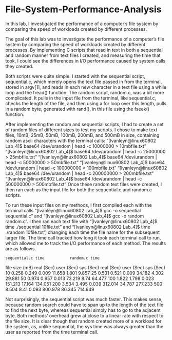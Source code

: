 # File-System-Performance-Analysis
In this lab, I investigated the performance of a computer’s file system by comparing the speed of workloads created by different processes.

The goal of this lab was to investigate the performance of a computer’s file system by comparing the speed of workloads created by different processes. By implementing C scripts that read in text in both a sequential and random manner from text files I created, and measuring the time that took, I could see the differences in I/O performance caused by system calls they created. 
	
Both scripts were quite simple. I started with the sequential script, sequential.c, which merely opens the text file passed in from the terminal, stored in argv[1], and reads in each new character in a text file using a while loop and the fread() function. The random script, random.c, was a bit more complicated. It pulls in the input file from the terminal, like sequential.c, checks the length of the file, and then using a for loop over this length, pulls in a random byte, generated with rand(), in this file using the fseek() function. 
	
After implementing the random and sequential scripts, I had to create a set of random files of different sizes to test my scripts. I chose to make text files, 10mB, 25mB, 50mB, 100mB, 200mB, and 500mB in size, containing random ascii characters with the terminal calls:
“[lvanleyn@linux60802 Lab_4]$ base64 /dev/urandom | head -c 10000000 > 10mbfile.txt”
“[lvanleyn@linux60802 Lab_4]$ base64 /dev/urandom | head -c 25000000 > 25mbfile.txt”
“[lvanleyn@linux60802 Lab_4]$ base64 /dev/urandom | head -c 50000000 > 50mbfile.txt”
“[lvanleyn@linux60802 Lab_4]$ base64 /dev/urandom | head -c 100000000 > 100mbfile.txt”
“[lvanleyn@linux60802 Lab_4]$ base64 /dev/urandom | head -c 200000000 > 200mbfile.txt”
“[lvanleyn@linux60802 Lab_4]$ base64 /dev/urandom | head -c 500000000 > 500mbfile.txt”
Once these random text files were created, I then ran each as the input file for both the sequential.c and random.c scripts.
	
To run these input files on my methods, I first compiled each with the terminal calls “[lvanleyn@linux60802 Lab_4]$ gcc -o sequential sequential.c” and “[lvanleyn@linux60802 Lab_4]$ gcc -o random random.c”. I then ran each text file with “[lvanleyn@linux60802 Lab_4]$ time ./sequential 10file.txt” and “[lvanleyn@linux60802 Lab_4]$ time ./random 10file.txt”, changing each time the file name for the subsequent larger file. The time call tracked how long it took each terminal call to run, which allowed me to track the I/O performance of each method. The results are as follows.
	 
	sequential.c time 			random.c time		
file size (mB)	real (Sec)	user (Sec)	sys (Sec)	real (Sec)	user (Sec)	sys (Sec)
10	0.258	0.249	0.009	11.658	1.801	9.857
25	0.531	0.521	0.009	34.182	4.302	29.881
50	0.974	0.957	0.013	73.219	8.74	64.477
100	1.822	1.798	0.023	151.213	17.164	134.051
200	3.534	3.495	0.039	312.014	34.787	277.233
500	8.504	8.41	0.093	800.978	86.345	714.649
	
  Not surprisingly, the sequential script was much faster. This makes sense, because random search could have to span up to the length of the text file to find the next byte, whereas sequential simply has to go to the adjacent byte. Both methods’ overhead grew at close to a linear rate with respect to the file size. It is clear though that random created more of a workload for the system, as, unlike sequential, the sys time was always greater than the user as reported from the time terminal call.

